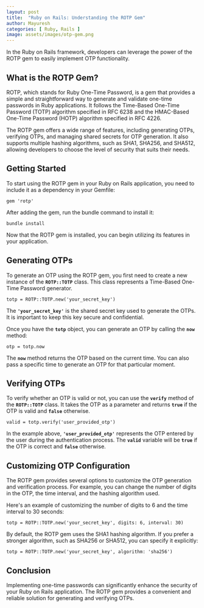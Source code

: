 ```yaml
---
layout: post
title:  "Ruby on Rails: Understanding the ROTP Gem"
author: Mayuresh
categories: [ Ruby, Rails ]
image: assets/images/otp-gem.png
---
```


In the Ruby on Rails framework, developers can leverage the power of the ROTP gem to easily implement OTP functionality.

## **What is the ROTP Gem?**

ROTP, which stands for Ruby One-Time Password, is a gem that provides a simple and straightforward way to generate and validate one-time passwords in Ruby applications. It follows the Time-Based One-Time Password (TOTP) algorithm specified in RFC 6238 and the HMAC-Based One-Time Password (HOTP) algorithm specified in RFC 4226.

The ROTP gem offers a wide range of features, including generating OTPs, verifying OTPs, and managing shared secrets for OTP generation. It also supports multiple hashing algorithms, such as SHA1, SHA256, and SHA512, allowing developers to choose the level of security that suits their needs.

## **Getting Started**

To start using the ROTP gem in your Ruby on Rails application, you need to include it as a dependency in your Gemfile:

```
gem 'rotp'
```

After adding the gem, run the bundle command to install it:

```
bundle install
```

Now that the ROTP gem is installed, you can begin utilizing its features in your application.

## **Generating OTPs**

To generate an OTP using the ROTP gem, you first need to create a new instance of the **`ROTP::TOTP`** class. This class represents a Time-Based One-Time Password generator.

```
totp = ROTP::TOTP.new('your_secret_key')
```

The **`'your_secret_key'`** is the shared secret key used to generate the OTPs. It is important to keep this key secure and confidential.

Once you have the **`totp`** object, you can generate an OTP by calling the **`now`** method:

```
otp = totp.now
```

The **`now`** method returns the OTP based on the current time. You can also pass a specific time to generate an OTP for that particular moment.

## **Verifying OTPs**

To verify whether an OTP is valid or not, you can use the **`verify`** method of the **`ROTP::TOTP`** class. It takes the OTP as a parameter and returns **`true`** if the OTP is valid and **`false`** otherwise.

```
valid = totp.verify('user_provided_otp')
```

In the example above, **`'user_provided_otp'`** represents the OTP entered by the user during the authentication process. The **`valid`** variable will be **`true`** if the OTP is correct and **`false`** otherwise.

## **Customizing OTP Configuration**

The ROTP gem provides several options to customize the OTP generation and verification process. For example, you can change the number of digits in the OTP, the time interval, and the hashing algorithm used.

Here's an example of customizing the number of digits to 6 and the time interval to 30 seconds:

```
totp = ROTP::TOTP.new('your_secret_key', digits: 6, interval: 30)
```

By default, the ROTP gem uses the SHA1 hashing algorithm. If you prefer a stronger algorithm, such as SHA256 or SHA512, you can specify it explicitly:

```
totp = ROTP::TOTP.new('your_secret_key', algorithm: 'sha256')
```

## **Conclusion**

Implementing one-time passwords can significantly enhance the security of your Ruby on Rails application. The ROTP gem provides a convenient and reliable solution for generating and verifying OTPs.
